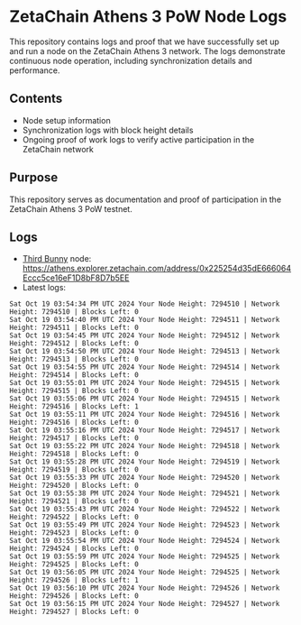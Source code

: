 # ZetaChain Athens 3 PoW Node Logs
This repository contains logs and proof that we have successfully set up and run a node on the ZetaChain Athens 3 network. The logs demonstrate continuous node operation, including synchronization details and performance.

## Contents
- Node setup information
- Synchronization logs with block height details
- Ongoing proof of work logs to verify active participation in the ZetaChain network

## Purpose
This repository serves as documentation and proof of participation in the ZetaChain Athens 3 PoW testnet.

## Logs

- [Third Bunny](https://thirdbunny.xyz/) node: https://athens.explorer.zetachain.com/address/0x225254d35dE666064Eccc5ce16eF1D8bF8D7b5EE
- Latest logs:
```
Sat Oct 19 03:54:34 PM UTC 2024 Your Node Height: 7294510 | Network Height: 7294510 | Blocks Left: 0
Sat Oct 19 03:54:40 PM UTC 2024 Your Node Height: 7294511 | Network Height: 7294511 | Blocks Left: 0
Sat Oct 19 03:54:45 PM UTC 2024 Your Node Height: 7294512 | Network Height: 7294512 | Blocks Left: 0
Sat Oct 19 03:54:50 PM UTC 2024 Your Node Height: 7294513 | Network Height: 7294513 | Blocks Left: 0
Sat Oct 19 03:54:55 PM UTC 2024 Your Node Height: 7294514 | Network Height: 7294514 | Blocks Left: 0
Sat Oct 19 03:55:01 PM UTC 2024 Your Node Height: 7294515 | Network Height: 7294515 | Blocks Left: 0
Sat Oct 19 03:55:06 PM UTC 2024 Your Node Height: 7294515 | Network Height: 7294516 | Blocks Left: 1
Sat Oct 19 03:55:11 PM UTC 2024 Your Node Height: 7294516 | Network Height: 7294516 | Blocks Left: 0
Sat Oct 19 03:55:16 PM UTC 2024 Your Node Height: 7294517 | Network Height: 7294517 | Blocks Left: 0
Sat Oct 19 03:55:22 PM UTC 2024 Your Node Height: 7294518 | Network Height: 7294518 | Blocks Left: 0
Sat Oct 19 03:55:28 PM UTC 2024 Your Node Height: 7294519 | Network Height: 7294519 | Blocks Left: 0
Sat Oct 19 03:55:33 PM UTC 2024 Your Node Height: 7294520 | Network Height: 7294520 | Blocks Left: 0
Sat Oct 19 03:55:38 PM UTC 2024 Your Node Height: 7294521 | Network Height: 7294521 | Blocks Left: 0
Sat Oct 19 03:55:43 PM UTC 2024 Your Node Height: 7294522 | Network Height: 7294522 | Blocks Left: 0
Sat Oct 19 03:55:49 PM UTC 2024 Your Node Height: 7294523 | Network Height: 7294523 | Blocks Left: 0
Sat Oct 19 03:55:54 PM UTC 2024 Your Node Height: 7294524 | Network Height: 7294524 | Blocks Left: 0
Sat Oct 19 03:55:59 PM UTC 2024 Your Node Height: 7294525 | Network Height: 7294525 | Blocks Left: 0
Sat Oct 19 03:56:05 PM UTC 2024 Your Node Height: 7294525 | Network Height: 7294526 | Blocks Left: 1
Sat Oct 19 03:56:10 PM UTC 2024 Your Node Height: 7294526 | Network Height: 7294526 | Blocks Left: 0
Sat Oct 19 03:56:15 PM UTC 2024 Your Node Height: 7294527 | Network Height: 7294527 | Blocks Left: 0
```
